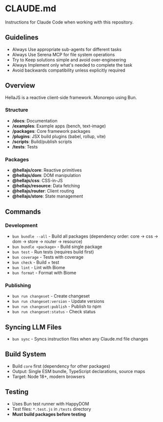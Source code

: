 # CLAUDE.md

Instructions for Claude Code when working with this repository.

## Guidelines
- Always Use appropriate sub-agents for different tasks
- Always Use Serena MCP for file system operations
- Try to Keep solutions simple and avoid over-engineering
- Always Implement only what's needed to complete the task
- Avoid backwards compatibility unless explicitly required

## Overview

HellaJS is a reactive client-side framework. Monorepo using Bun.

### Structure
- **/docs**: Documentation
- **/examples**: Example apps (bench, text-image)
- **/packages**: Core framework packages
- **/plugins**: JSX build plugins (babel, rollup, vite)
- **/scripts**: Build/publish scripts
- **/tests**: Tests

### Packages
- **@hellajs/core**: Reactive primitives
- **@hellajs/dom**: DOM manipulation
- **@hellajs/css**: CSS-in-JS
- **@hellajs/resource**: Data fetching
- **@hellajs/router**: Client routing
- **@hellajs/store**: State management

## Commands

### Development
- `bun bundle --all` - Build all packages (dependency order: core → css → dom → store → router → resource)
- `bun bundle <package>` - Build single package
- `bun test` - Run tests (requires build first)
- `bun coverage` - Tests with coverage
- `bun check` - Build + test
- `bun lint` - Lint with Biome
- `bun format` - Format with Biome

### Publishing
- `bun run changeset` - Create changeset
- `bun run changeset:version` - Update versions
- `bun run changeset:publish` - Publish to npm
- `bun run changeset:status` - Check status

## Syncing LLM Files
- `bun sync` - Syncs instruction files when any Claude.md file changes

## Build System
- Build `core` first (dependency for other packages)
- Output: Single ESM bundle, TypeScript declarations, source maps
- Target: Node 18+, modern browsers

## Testing
- Uses Bun test runner with HappyDOM
- Test files: `*.test.js` in `/tests` directory
- **Must build packages before testing**
